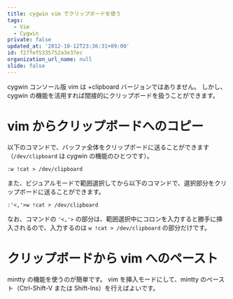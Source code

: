 ```yaml
---
title: cygwin vim でクリップボードを使う
tags:
  - Vim
  - Cygwin
private: false
updated_at: '2012-10-12T23:36:31+09:00'
id: f27fef5335752a3e37ec
organization_url_name: null
slide: false
---
```


cygwin コンソール版 vim は +clipboard バージョンではありません。
しかし、cygwin の機能を活用すれば間接的にクリップボードを扱うことができます。

# vim からクリップボードへのコピー

以下のコマンドで、バッファ全体をクリップボードに送ることができます（`/dev/clipboard` は cygwin の機能のひとつです）。

```vim
:w !cat > /dev/clipboard
```

また、ビジュアルモードで範囲選択してから以下のコマンドで、選択部分をクリップボードに送ることができます。

```vim
:'<,'>w !cat > /dev/clipboard
```

なお、コマンドの `'<,'>` の部分は、範囲選択中にコロンを入力すると勝手に挿入されるので、入力するのは `w !cat > /dev/clipboard` の部分だけです。

# クリップボードから vim へのペースト

mintty の機能を使うのが簡単です。
vim を挿入モードにして、mintty のペースト（Ctrl-Shift-V または Shift-Ins）を行えばよいです。
